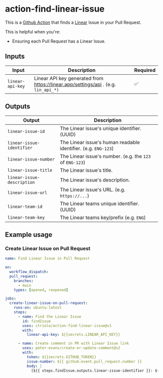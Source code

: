 # action-find-linear-issue

This is a [Github Action](https://github.com/features/actions) that finds a [Linear](https://linear.app/) Issue in your Pull Request.

This is helpful when you're:

- Ensuring each Pull Request has a Linear Issue.

## Inputs

| Input            | Description                                                                        | Required |
| ---------------- | ---------------------------------------------------------------------------------- | -------- |
| `linear-api-key` | Linear API key generated from https://linear.app/settings/api . (e.g. `lin_api_*)` | ✅       |

## Outputs

| Output                     | Description                                                    |
| -------------------------- | -------------------------------------------------------------- |
| `linear-issue-id`          | The Linear issue's unique identifier. (UUID)                   |
| `linear-issue-identifier`  | The Linear issue's human readable identifier. (e.g. `ENG-123`) |
| `linear-issue-number`      | The Linear issue's number. (e.g. the `123` of `ENG-123`)       |
| `linear-issue-title`       | The Linear issue's title.                                      |
| `linear-issue-description` | The Linear issue's description.                                |
| `linear-issue-url`         | The Linear issue's URL. (e.g. `https://...`)                   |
| `linear-team-id`           | The Linear teams unique identifier. (UUID)                     |
| `linear-team-key`          | The Linear teams key/prefix (e.g. `ENG`)                       |

## Example usage

### Create Linear Issue on Pull Request

```yaml
name: Find Linear Issue in Pull Request

on:
  workflow_dispatch:
  pull_request:
    branches:
      - main
    types: [opened, reopened]

jobs:
  create-linear-issue-on-pull-request:
    runs-on: ubuntu-latest
    steps:
      - name: Find the Linear Issue
        id: findIssue
        uses: ctriolo/action-find-linear-issue@v1
        with:
          linear-api-key: ${{secrets.LINEAR_API_KEY}}

      - name: Create comment in PR with Linear Issue link
        uses: peter-evans/create-or-update-comment@v2
        with:
          token: ${{secrets.GITHUB_TOKEN}}
          issue-number: ${{ github.event.pull_request.number }}
          body: |
            [${{ steps.findIssue.outputs.linear-issue-identifier }}: ${{ steps.findIssue.outputs.linear-issue-title }}](${{ steps.findIssue.outputs.linear-issue-url }})
```
